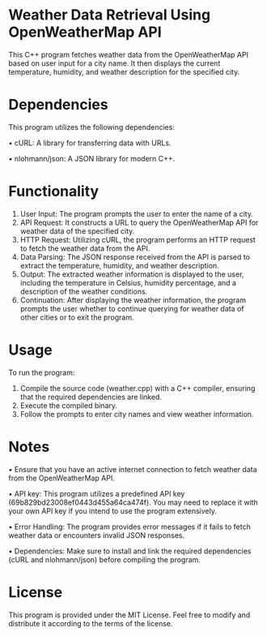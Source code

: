 # Weather Data Retrieval Using OpenWeatherMap API
This C++ program fetches weather data from the OpenWeatherMap API based on user input for a city name. It then displays the current temperature, humidity, and weather description for the specified city.

# Dependencies
This program utilizes the following dependencies:

• cURL: A library for transferring data with URLs.

• nlohmann/json: A JSON library for modern C++.

# Functionality
1. User Input: The program prompts the user to enter the name of a city.
2. API Request: It constructs a URL to query the OpenWeatherMap API for weather data of the specified city.
3. HTTP Request: Utilizing cURL, the program performs an HTTP request to fetch the weather data from the API.
4. Data Parsing: The JSON response received from the API is parsed to extract the temperature, humidity, and weather description.
5. Output: The extracted weather information is displayed to the user, including the temperature in Celsius, humidity percentage, and a description of the weather conditions.
6. Continuation: After displaying the weather information, the program prompts the user whether to continue querying for weather data of other cities or to exit the program.
   
# Usage
To run the program:
1. Compile the source code (weather.cpp) with a C++ compiler, ensuring that the required dependencies are linked.
2. Execute the compiled binary.
3. Follow the prompts to enter city names and view weather information.

# Notes
• Ensure that you have an active internet connection to fetch weather data from the OpenWeatherMap API.

• API key: This program utilizes a predefined API key (69b829bd23008ef0443d455a64ca474f). You may need to replace it with your own API key if you intend to use the program extensively.

• Error Handling: The program provides error messages if it fails to fetch weather data or encounters invalid JSON responses.

• Dependencies: Make sure to install and link the required dependencies (cURL and nlohmann/json) before compiling the program.

# License
This program is provided under the MIT License. Feel free to modify and distribute it according to the terms of the license.
